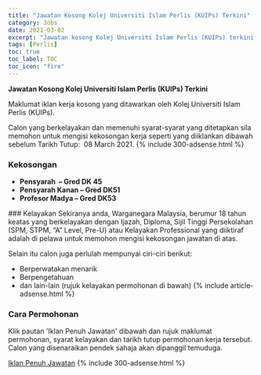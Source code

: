 ```yaml
---
title: "Jawatan Kosong Kolej Universiti Islam Perlis (KUIPs) Terkini" 
category: Jobs 
date: 2021-03-02 
excerpt: "Jawatan kosong Kolej Universiti Islam Perlis (KUIPs) terkini untuk kekosongan Pensyarah  – Gred DK 45 ,Pensyarah Kanan – Gred DK51,Profesor Madya – Gred DK53" 
tags: [Perlis] 
toc: true 
toc_label: TOC 
toc_icon: "fire" 
--- 
```


**Jawatan Kosong Kolej Universiti Islam Perlis (KUIPs) Terkini**

Maklumat iklan kerja kosong yang ditawarkan oleh Kolej Universiti Islam Perlis (KUIPs). 

Calon yang berkelayakan dan memenuhi syarat-syarat yang ditetapkan sila memohon untuk mengisi kekosongan kerja seperti yang diiklankan dibawah sebelum Tarikh Tutup:  08 March 2021. 
{% include 300-adsense.html %} 
### Kekosongan 
<ul>
<li><strong>Pensyarah&#160; &#8211; Gred DK 45&#160;</strong></li>
<li><strong>Pensyarah Kanan &#8211; Gred DK51</strong></li>
<li><strong>Profesor Madya &#8211; Gred DK53</strong></li>
</ul> 
### Kelayakan 
Sekiranya anda, Warganegara Malaysia, berumur 18 tahun keatas yang berkelayakan dengan Ijazah, Diploma, Sijil Tinggi Persekolahan (SPM, STPM, “A” Level, Pre-U) atau Kelayakan Professional yang diiktiraf adalah di pelawa untuk memohon mengisi kekosongan jawatan di atas.

Selain itu calon juga perlulah mempunyai ciri-ciri berikut:
- Berperwatakan menarik
- Berpengetahuan
- dan lain-lain (rujuk kelayakan permohonan di bawah) 
{% include article-adsense.html %} 
### Cara Permohonan 
Klik pautan 'Iklan Penuh Jawatan' dibawah dan rujuk maklumat permohonan, syarat kelayakan dan tarikh tutup permohonan kerja tersebut.
Calon yang disenaraikan pendek sahaja akan dipanggil temuduga.

<a href="https://kuips.edu.my/v4/vacancy/" class="btn btn--info" target="_blank" rel="nofollow noopenner">Iklan Penuh Jawatan</a> 
{% include 300-adsense.html %} 